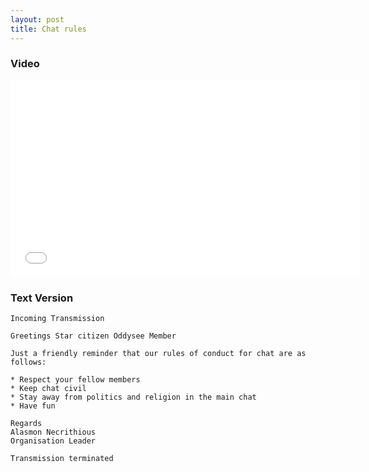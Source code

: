 ```yaml
---
layout: post
title: Chat rules
---
```

### Video

<iframe width="560" height="315" src="//www.youtube.com/embed/jZexq_sTtas" frameborder="0" allowfullscreen></iframe>

### Text Version

```
Incoming Transmission

Greetings Star citizen Oddysee Member

Just a friendly reminder that our rules of conduct for chat are as follows:

* Respect your fellow members
* Keep chat civil
* Stay away from politics and religion in the main chat
* Have fun

Regards  
Alasmon Necrithious  
Organisation Leader

Transmission terminated
```
